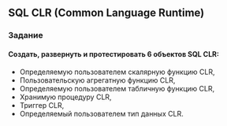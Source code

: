 ## SQL CLR (Common Language Runtime)

### Задание

#### Создать, развернуть и протестировать 6 объектов SQL CLR:

* Определяемую пользователем скалярную функцию CLR,
* Пользовательскую агрегатную функцию CLR,
* Определяемую пользователем табличную функцию CLR,
* Хранимую процедуру CLR,
* Триггер CLR,
* Определяемый пользователем тип данных CLR. 